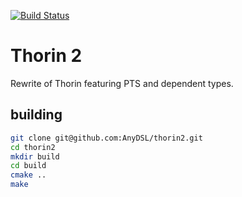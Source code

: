 [![Build Status](https://travis-ci.org/AnyDSL/thorin2.svg?branch=master)](https://travis-ci.org/AnyDSL/thorin2)

# Thorin 2

Rewrite of Thorin featuring PTS and dependent types.

## building

```bash
git clone git@github.com:AnyDSL/thorin2.git
cd thorin2
mkdir build
cd build
cmake ..
make
```
